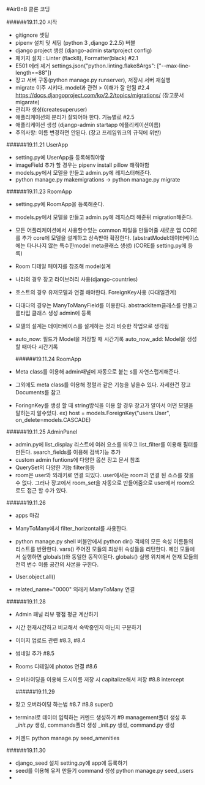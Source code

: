 #AirBnB 클론 코딩

######19.11.20 시작

- gitignore 셋팅
- pipenv 설치 및 세팅 (python 3 ,django 2.2.5) 버블
- django project 생성 (django-admin startproject config)
- 패키지 설치 : Linter (flack8), Formatter(black) #2.1
- E501 에러 제거 settings.json("python.linting.flake8Args": ["--max-line-length==88"])
- 장고 서버 구동(python manage.py runserver), 저장시 서버 재실행
- migrate 이주 시키다. model과 관련 > 이해가 잘 안됨 #2.4
  https://docs.djangoproject.com/ko/2.2/topics/migrations/ (장고문서migarate)
- 관리자 생성(createsuperuser)
- 애플리케이션의 분리가 잘되어야 한다. 기능별로 #2.5
- 애플리케이션 생성 (djangp-admin startapp 에플리케이션이름)
- 주의사항: 이름 변경하면 안된다. (장고 프레임워크의 규칙에 위반)

######19.11.21 UserApp

- setting.py에 UserApp을 등록해줘야함
- imageField 추가 할 경우는 pipenv install pillow 해줘야함
- models.py에서 모델을 만들고 admin.py에 레지스터해준다.
- python manage.py makemigrations -> python manage.py migrate

######19.11.23 RoomApp

- setting.py에 RoomApp을 등록해준다.
- models.py에서 모델을 만들고 admin.py에 레지스터 해준뒤 migration해준다.
- 모든 어플리케이션에서 사용할수있는 common 파일을 만들어줄 새로운 앱 CORE를 추가 core에 모델을 설계하고
  상속받아 확장한다. (abstratModel:데이터베이스에는 타나나지 않는 특수한model meta클래스 생성)
  (CORE를 setting.py에 등록)
- Room 디테일 페이지를 참조해 model설계
- 나라의 경우 장고 라이브러리 사용(django-countries)
- 호스트의 경우 유저모델과 연결 해야한다. ForeignKey사용 (다대일관계)
- 다대다의 경우는 ManyToManyField를 이용한다. abstrackItem클래스를 만들고 룸타입 클래스 생성 admin에 등록
- 모델의 설계는 데이터베이스를 설계하는 것과 비슷한 작업으로 생각됨
- auto_now: 필드가 Model을 저장할 때 시간기록
  auto_now_add: Model을 생성할 때마다 시간기록

  ######19.11.24 RoomApp

- Meta class를 이용해 admin패널에 자동으로 붙는 s를 자연스럽게해준다.
- 그외에도 meta class를 이용해 정렬과 같은 기능을 넣을수 있다.
  자세한건 장고 Documents를 참고
- ForingnKey를 생성 할 때 string방식을 이용 할 경우 장고가 알아서 어떤 모델을 말하는지 알수있다.
  ex) host = models.ForeignKey("users.User", on_delete=models.CASCADE)

######19.11.25 AdminPanel

- admin.py에 list_display 리스트에 여러 요소를 띄우고 list_filter를 이용해 필터를 만든다.
  search_fields를 이용해 검색기능 추가
- custom admin funtions에 다양한 옵션 장고 문서 참조
- QuerySet의 다양한 기능 filter등등
- room은 user와 외래키로 연결 되있다. user에서는 room과 연결 된 소스를 찾을 수 없다.
  그러나 장고에서 room_set을 자동으로 만들어줌으로 user에서 room으로도 접근 할 수가 있다.

######19.11.26

- apps 마감

- ManyToMany에서 filter_horizontal를 사용한다.
- python manage.py shell 버블안에서 python
  dir() 객체의 모든 속성 이름들의 리스트를 반환한다.
  vars() 주어진 모듈의 최상위 속성들을 리턴한다. 메인 모듈에서 실행하면 globals()와 동일한 동작이된다.
  globals() 실행 위치에서 현재 모듈의 전역 변수 이름 공간의 사본을 구한다.
- User.object.all()
- related_name="0000" 외래키 ManyToMany 연결

######19.11.28

- Admin 패널 리뷰 평점 평균 계산하기
- 시간 현재시간하고 비교해서 숙박중인지 아닌지 구분하기
- 이미지 업로드 관련 #8.3, #8.4
- 썸네일 추가 #8.5
- Rooms 디테일에 photos 연결 #8.6
- 오버라이딩을 이용해 도시이름 저장 시 capitalize해서 저장 #8.8
  intercept

  ######19.11.29

- 장고 오버라이딩 하는법 #8.7 #8.8 super()
- terminal로 데이터 입력하는 커멘드 생성하기 #9
  management폴더 생성 후 \__init.py_ 생성, commands폴더 생성 \_init.py 생성, command.py 생성
- 커멘드 python manage.py seed_amenities

######19.11.30

- django_seed 설치 setting.py에 app에 등록하기
- seed를 이용해 유저 만들기 command 생성 python manage.py seed_users
-
